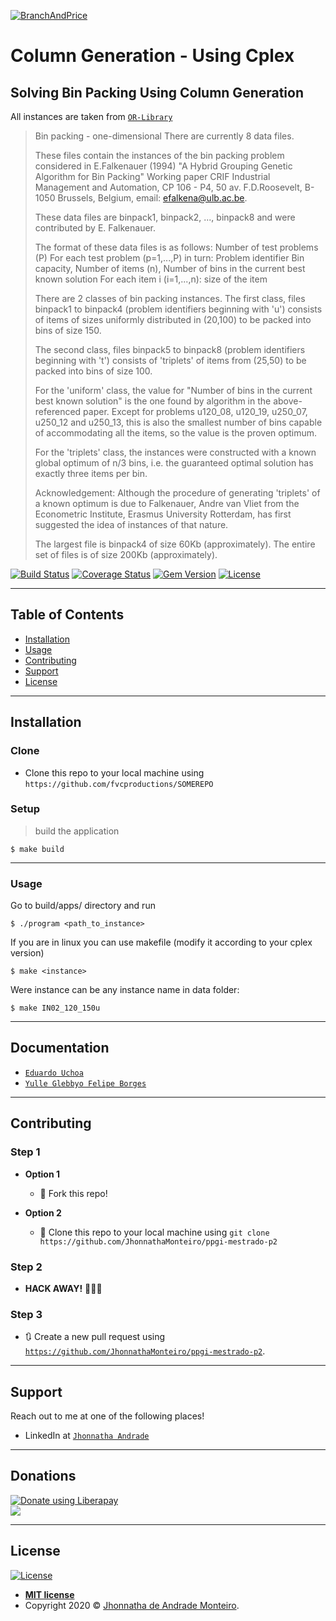 
<a href="https://en.wikipedia.org/wiki/Branch_and_price"><img src="https://kuniga.files.wordpress.com/2011/10/envoltoria.png" title="BranchAndPrice" alt="BranchAndPrice"></a>


# Column Generation - Using Cplex

## Solving Bin Packing Using Column Generation

All instances are taken from <a href="http://people.brunel.ac.uk/~mastjjb/jeb/info.html" target="_blank">`OR-Library`</a>

>Bin packing - one-dimensional
>There are currently 8 data files.
>
>These files contain the instances of the bin packing problem considered in
>E.Falkenauer (1994) "A Hybrid Grouping Genetic Algorithm for Bin Packing"
>Working paper CRIF Industrial Management and Automation, CP 106 - P4, 50
>av. F.D.Roosevelt, B-1050 Brussels, Belgium, email: efalkena@ulb.ac.be.
>
>These data files are binpack1, binpack2, ..., binpack8 and were
>contributed by E. Falkenauer.
>
>The format of these data files is as follows:
>Number of test problems (P)
>For each test problem (p=1,...,P) in turn:
>   Problem identifier
>   Bin capacity, Number of items (n), Number of bins in the current
>                                      best known solution
>   For each item i (i=1,...,n): size of the item
>
>There are 2 classes of bin packing instances. The first class, files
>binpack1 to binpack4 (problem identifiers beginning with 'u') consists of
>items of sizes uniformly distributed in (20,100) to be packed into bins of
>size 150.
>
>The second class, files binpack5 to binpack8 (problem identifiers beginning
>with 't') consists of 'triplets' of items from (25,50) to be packed into
>bins of size 100.
>
>For the 'uniform' class, the value for "Number of bins in the current best
>known solution" is the one found by algorithm in the above-referenced
>paper. Except for problems u120_08, u120_19, u250_07, u250_12 and u250_13,
>this is also the smallest number of bins capable of accommodating all the
>items, so the value is the proven optimum.
>
>For the 'triplets' class, the instances were constructed with a known
>global optimum of n/3 bins, i.e. the guaranteed optimal solution has
>exactly three items per bin.
>
>Acknowledgement: Although the procedure of generating 'triplets' of a known
>optimum is due to Falkenauer, Andre van Vliet from the Econometric
>Institute, Erasmus University Rotterdam, has first suggested the idea of
>instances of that nature.
>
>The largest file is binpack4 of size 60Kb (approximately).
>The entire set of files is of size 200Kb (approximately).

[![Build Status](http://img.shields.io/travis/badges/badgerbadgerbadger.svg?style=flat-square)](https://travis-ci.org/badges/badgerbadgerbadger) 
[![Coverage Status](http://img.shields.io/coveralls/badges/badgerbadgerbadger.svg?style=flat-square)](https://coveralls.io/r/badges/badgerbadgerbadger) 
[![Gem Version](http://img.shields.io/gem/v/badgerbadgerbadger.svg?style=flat-square)](https://rubygems.org/gems/badgerbadgerbadger) 
[![License](http://img.shields.io/:license-mit-blue.svg?style=flat-square)](http://badges.mit-license.org) 

---

## Table of Contents

- [Installation](#installation)
- [Usage](#Usage)
- [Contributing](#contributing)
- [Support](#support)
- [License](#license)

---

## Installation

### Clone

- Clone this repo to your local machine using `https://github.com/fvcproductions/SOMEREPO`

### Setup


> build the application

```shell
$ make build
```

---

### Usage
Go to build/apps/ directory and run

```shell
$ ./program <path_to_instance>
```

If you are in linux you can use makefile (modify it according to your cplex version)

```shell
$ make <instance>
```
Were instance can be any instance name in data folder:
```shell
$ make IN02_120_150u
```
---

## Documentation

- <a href="http://www2.ic.uff.br/elavio/mini1.pdf" target="_blank">`Eduardo Uchoa`</a>
- <a href="http://repositorio.unicamp.br/bitstream/REPOSIP/321614/1/Borges_YulleGlebbyoFelipe_M.pdf" target="_blank">`Yulle Glebbyo Felipe Borges`</a>

---
## Contributing

### Step 1

- **Option 1**
    - 🍴 Fork this repo!

- **Option 2**
    - 👯 Clone this repo to your local machine using `git clone https://github.com/JhonnathaMonteiro/ppgi-mestrado-p2`

### Step 2

- **HACK AWAY!** 🔨🔨🔨

### Step 3

- 🔃 Create a new pull request using <a href="https://github.com/JhonnathaMonteiro/ppgi-mestrado-p2" target="_blank">`https://github.com/JhonnathaMonteiro/ppgi-mestrado-p2`</a>.

---

## Support

Reach out to me at one of the following places!

- LinkedIn at <a href="https://www.linkedin.com/in/jhonnatha-andrade-144493a3/" target="_blank">`Jhonnatha Andrade`</a>

---

## Donations

<noscript><a href="https://liberapay.com/Jhonnatha/"><img alt="Donate using Liberapay" src="https://liberapay.com/assets/widgets/donate.svg"></a></noscript> \
<img src="http://img.shields.io/liberapay/goal/Jhonnatha.svg?logo=liberapay">


---

## License

[![License](http://img.shields.io/:license-mit-blue.svg?style=flat-square)](http://badges.mit-license.org)

- **[MIT license](http://opensource.org/licenses/mit-license.php)**
- Copyright 2020 © <a href="https://github.com/JhonnathaMonteiro" target="_blank">Jhonnatha de Andrade Monteiro</a>.
